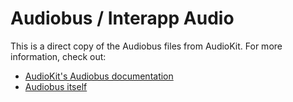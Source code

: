 #  Audiobus / Interapp Audio

This is a direct copy of the Audiobus files from AudioKit.  For more information, check out:

* [AudioKit's Audiobus documentation](http://audiokit.io/audiobus/)
* [Audiobus itself](http://audiob.us/)

